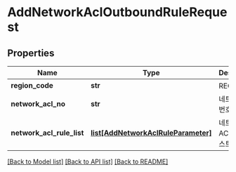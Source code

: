 # AddNetworkAclOutboundRuleRequest

## Properties
Name | Type | Description | Notes
------------ | ------------- | ------------- | -------------
**region_code** | **str** | REGION코드 | [optional] 
**network_acl_no** | **str** | 네트워크ACL번호 | 
**network_acl_rule_list** | [**list[AddNetworkAclRuleParameter]**](AddNetworkAclRuleParameter.md) | 네트워크ACLRule리스트 | 

[[Back to Model list]](../README.md#documentation-for-models) [[Back to API list]](../README.md#documentation-for-api-endpoints) [[Back to README]](../README.md)


